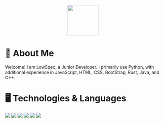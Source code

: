 <div id="header" align="center">
  <img src="https://user-images.githubusercontent.com/80385481/201491812-bd8f1a08-ab91-4b10-8fd0-668b31c9904e.jpg" width="100"/>

</div>

# 👋 About Me
Welcome! I am LowSpec, a Junior Developer. I primarily use Python, with additional experience in JavaScript, HTML, CSS, BootStrap, Rust, Java, and C++.

# 🖥️ Technologies & Languages
![](https://img.shields.io/badge/Language-Python-7393B3?logo=python&style=flat-square)
![](https://img.shields.io/badge/Language-Java-7393B3?logo=java&style=flat-square)
![](https://img.shields.io/badge/Language-C++-7393B3?logo=cpp&style=flat-square)
![](https://img.shields.io/badge/Technology-Git-7393B3?logo=git&style=flat-square)
![](https://img.shields.io/badge/OS-Windows-7393B3?logo=windows&style=flat-square)
![](https://img.shields.io/badge/OS-Ubuntu-7393B3?logo=ubuntu&style=flat-square)
